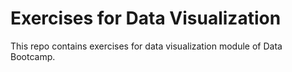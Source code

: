 # Exercises for Data Visualization
This repo contains exercises for data visualization module of Data Bootcamp.
